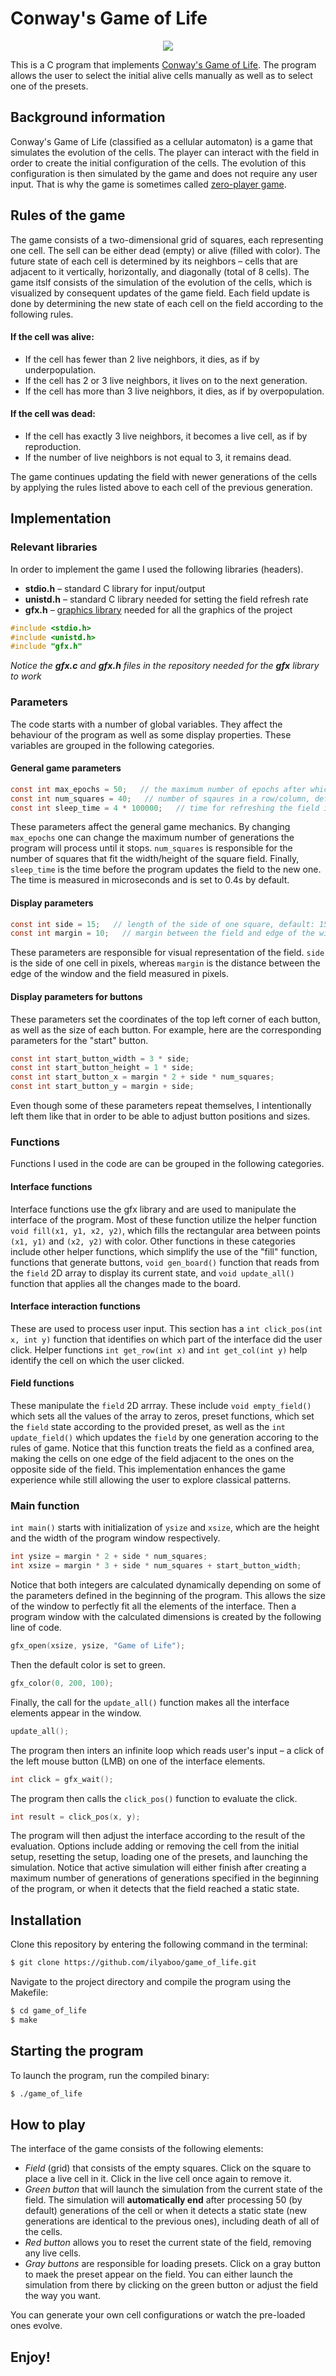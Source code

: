 # Conway's Game of Life

<p align = "center">
  <img src = "https://user-images.githubusercontent.com/108785038/231323309-37a6fc78-022b-4e50-afbb-f61d9f1e2add.gif">
</p>
  
This is a C program that implements [Conway's Game of Life](https://en.wikipedia.org/wiki/Conway%27s_Game_of_Life). The program allows the user to select the initial alive cells manually as well as to select one of the presets.

## Background information

Conway's Game of Life (classified as a cellular automaton) is a game that simulates the evolution of the cells. The player can interact with the field in order to create the initial configuration of the cells. The evolution of this configuration is then simulated by the game and does not require any user input. That is why the game is sometimes called [zero-player game](https://en.wikipedia.org/wiki/Zero-player_game).

## Rules of the game

The game consists of a two-dimensional grid of squares, each representing one cell. The sell can be either dead (empty) or alive (filled with color). The future state of each cell is determined by its neighbors – cells that are adjacent to it vertically, horizontally, and diagonally (total of 8 cells). The game itslf consists of the simulation of the evolution of the cells, which is visualized by consequent updates of the game field. Each field update is done by determining the new state of each cell on the field according to the following rules.
#### If the cell was alive:
- If the cell has fewer than 2 live neighbors, it dies, as if by underpopulation.
- If the cell has 2 or 3 live neighbors, it lives on to the next generation.
- If the cell has more than 3 live neighbors, it dies, as if by overpopulation.
#### If the cell was dead:
- If the cell has exactly 3 live neighbors, it becomes a live cell, as if by reproduction.
- If the number of live neighbors is not equal to 3, it remains dead.

The game continues updating the field with newer generations of the cells by applying the rules listed above to each cell of the previous generation.

## Implementation

### Relevant libraries

In order to implement the game I used the following libraries (headers).
- **stdio.h** – standard C library for input/output
- **unistd.h** – standard C library needed for setting the field refresh rate
- **gfx.h** – [graphics library](https://www3.nd.edu/~dthain/courses/cse20211/fall2013/gfx/) needed for all the graphics of the project
```c
#include <stdio.h>
#include <unistd.h>
#include "gfx.h"
```
*Notice the **gfx.c** and **gfx.h** files in the repository needed for the **gfx** library to work*

### Parameters

The code starts with a number of global variables. They affect the behaviour of the program as well as some display properties. These variables are grouped in the following categories.

#### General game parameters
```c
const int max_epochs = 50;   // the maximum number of epochs after which the program stops, default: 50
const int num_squares = 40;   // number of sqaures in a row/column, default: 40
const int sleep_time = 4 * 100000;   // time for refreshing the field in microseconds, default: 0.4s
```
These parameters affect the general game mechanics. By changing `max_epochs` one can change the maximum number of generations the program will process until it stops. `num_squares` is responsible for the number of squares that fit the width/height of the square field. Finally, `sleep_time` is the time before the program updates the field to the new one. The time is measured in microseconds and is set to 0.4s by default.

#### Display parameters
```c
const int side = 15;   // length of the side of one square, default: 15
const int margin = 10;   // margin between the field and edge of the window, default: 10
```
These parameters are responsible for visual representation of the field. `side` is the side of one cell in pixels, whereas `margin` is the distance between the edge of the window and the field measured in pixels.

#### Display parameters for buttons

These parameters set the coordinates of the top left corner of each button, as well as the size of each button. For example, here are the corresponding parameters for the "start" button.
```c
const int start_button_width = 3 * side;
const int start_button_height = 1 * side;
const int start_button_x = margin * 2 + side * num_squares;
const int start_button_y = margin + side;
```
Even though some of these parameters repeat themselves, I intentionally left them like that in order to be able to adjust button positions and sizes.

### Functions

Functions I used in the code are can be grouped in the following categories.
#### Interface functions
Interface functions use the gfx library and are used to manipulate the interface of the program. Most of these function utilize the helper function `void fill(x1, y1, x2, y2)`, which fills the rectangular area between points `(x1, y1)` and `(x2, y2)` with color. Other functions in these categories include other helper functions, which simplify the use of the "fill" function, functions that generate buttons, `void gen_board()` function that reads from the `field` 2D array to display its current state, and `void update_all()` function that applies all the changes made to the board.
#### Interface interaction functions
These are used to process user input. This section has a `int click_pos(int x, int y)` function that identifies on which part of the interface did the user click. Helper functions `int get_row(int x)` and `int get_col(int y)` help identify the cell on which the user clicked.
#### Field functions
These manipulate the `field` 2D arrray. These include `void empty_field()` which sets all the values of the array to zeros, preset functions, which set the `field` state according to the provided preset, as well as the `int update_field()` which updates the `field` by one generation accoring to the rules of game. Notice that this function treats the field as a confined area, making the cells on one edge of the field adjacent to the ones on the opposite side of the field. This implementation enhances the game experience while still allowing the user to explore classical patterns.

### Main function

`int main()` starts with initialization of `ysize` and `xsize`, which are the height and the width of the program window respectively.
```c
int ysize = margin * 2 + side * num_squares;
int xsize = margin * 3 + side * num_squares + start_button_width;
```
Notice that both integers are calculated dynamically depending on some of the parameters defined in the beginning of the program. This allows the size of the window to perfectly fit all the elements of the interface.
Then a program window with the calculated dimensions is created by the following line of code.
```c
gfx_open(xsize, ysize, "Game of Life");
```
Then the default color is set to green.
```c
gfx_color(0, 200, 100);
```
Finally, the call for the `update_all()` function makes all the interface elements appear in the window.
```c
update_all();
```
The program then inters an infinite loop which reads user's input – a click of the left mouse button (LMB) on one of the interface elements.
```c
int click = gfx_wait();
```
The program then calls the ```click_pos()``` function to evaluate the click.
```c
int result = click_pos(x, y);
```
The program will then adjust the interface according to the result of the evaluation. Options include adding or removing the cell from the initial setup, resetting the setup, loading one of the presets, and launching the simulation. Notice that active simulation will either finish after creating a maximum number of generations of generations specified in the beginning of the program, or when it detects that the field reached a static state.

## Installation

Clone this repository by entering the following command in the terminal:

```bash
$ git clone https://github.com/ilyaboo/game_of_life.git
```
Navigate to the project directory and compile the program using the Makefile:

```bash
$ cd game_of_life
$ make
```

## Starting the program

To launch the program, run the compiled binary:

```bash
$ ./game_of_life
```

## How to play

The interface of the game consists of the following elements:

- *Field* (grid) that consists of the empty squares. Click on the square to place a live cell in it. Click in the live cell once again to remove it.
- *Green button* that will launch the simulation from the current state of the field. The simulation will **automatically end** after processing 50 (by default) generations of the cell or when it detects a static state (new generations are identical to the previous ones), including death of all of the cells.
- *Red button* allows you to reset the current state of the field, removing any live cells.
- *Gray buttons* are responsible for loading presets. Click on a gray button to maek the preset appear on the field. You can either launch the simulation from there by clicking on the green button or adjust the field the way you want.

You can generate your own cell configurations or watch the pre-loaded ones evolve.

## Enjoy!
